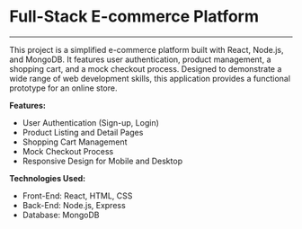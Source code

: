 # Full-Stack E-commerce Platform

---

This project is a simplified e-commerce platform built with React, Node.js, and MongoDB. It features user authentication, product management, a shopping cart, and a mock checkout process. Designed to demonstrate a wide range of web development skills, this application provides a functional prototype for an online store.

**Features:**
- User Authentication (Sign-up, Login)
- Product Listing and Detail Pages
- Shopping Cart Management
- Mock Checkout Process
- Responsive Design for Mobile and Desktop

**Technologies Used:**
- Front-End: React, HTML, CSS
- Back-End: Node.js, Express
- Database: MongoDB

